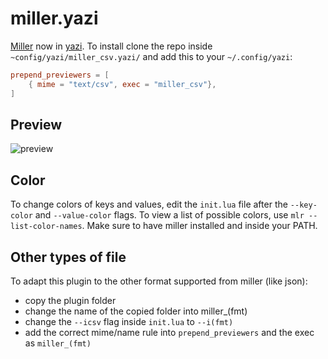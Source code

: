 # miller.yazi

[Miller](https://github.com/johnkerl/miller) now in [yazi](https://github.com/sxyazi/yazi). To install clone the repo inside `~config/yazi/miller_csv.yazi/` and add this to your `~/.config/yazi`:

```toml
prepend_previewers = [
    { mime = "text/csv", exec = "miller_csv"},
]
```

## Preview

![preview](https://github.com/Reledia/miller.yazi/blob/main/preview.png?raw=true)

## Color

To change colors of keys and values, edit the `init.lua` file after the `--key-color` and `--value-color` flags. To view a list of possible colors, use `mlr --list-color-names`. Make sure to have miller installed and inside your PATH.

## Other types of file

To adapt this plugin to the other format supported from miller (like json):
- copy the plugin folder
- change the name of the copied folder into miller_(fmt)
- change the `--icsv` flag inside `init.lua` to `--i(fmt)`
- add the correct mime/name rule into `prepend_previewers` and the exec as `miller_(fmt)`
